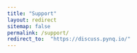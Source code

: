 ```yaml
---
title: "Support"
layout: redirect
sitemap: false
permalink: /support/
redirect_to:  "https://discuss.pynq.io/"
---
```

